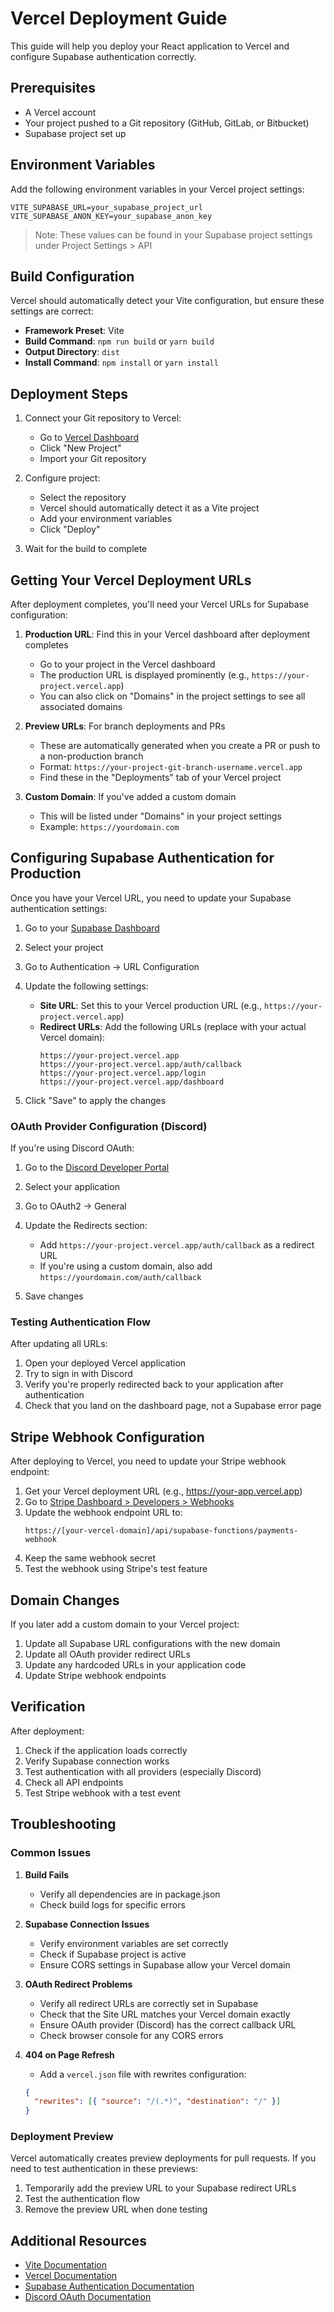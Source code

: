 # Vercel Deployment Guide

This guide will help you deploy your React application to Vercel and configure Supabase authentication correctly.

## Prerequisites

- A Vercel account
- Your project pushed to a Git repository (GitHub, GitLab, or Bitbucket)
- Supabase project set up

## Environment Variables

Add the following environment variables in your Vercel project settings:

```env
VITE_SUPABASE_URL=your_supabase_project_url
VITE_SUPABASE_ANON_KEY=your_supabase_anon_key
```

> Note: These values can be found in your Supabase project settings under Project Settings > API

## Build Configuration

Vercel should automatically detect your Vite configuration, but ensure these settings are correct:

- **Framework Preset**: Vite
- **Build Command**: `npm run build` or `yarn build`
- **Output Directory**: `dist`
- **Install Command**: `npm install` or `yarn install`

## Deployment Steps

1. Connect your Git repository to Vercel:
   - Go to [Vercel Dashboard](https://vercel.com/dashboard)
   - Click "New Project"
   - Import your Git repository

2. Configure project:
   - Select the repository
   - Vercel should automatically detect it as a Vite project
   - Add your environment variables
   - Click "Deploy"

3. Wait for the build to complete

## Getting Your Vercel Deployment URLs

After deployment completes, you'll need your Vercel URLs for Supabase configuration:

1. **Production URL**: Find this in your Vercel dashboard after deployment completes
   - Go to your project in the Vercel dashboard
   - The production URL is displayed prominently (e.g., `https://your-project.vercel.app`)
   - You can also click on "Domains" in the project settings to see all associated domains

2. **Preview URLs**: For branch deployments and PRs
   - These are automatically generated when you create a PR or push to a non-production branch
   - Format: `https://your-project-git-branch-username.vercel.app`
   - Find these in the "Deployments" tab of your Vercel project

3. **Custom Domain**: If you've added a custom domain
   - This will be listed under "Domains" in your project settings
   - Example: `https://yourdomain.com`

## Configuring Supabase Authentication for Production

Once you have your Vercel URL, you need to update your Supabase authentication settings:

1. Go to your [Supabase Dashboard](https://app.supabase.io/)
2. Select your project
3. Go to Authentication → URL Configuration
4. Update the following settings:

   - **Site URL**: Set this to your Vercel production URL (e.g., `https://your-project.vercel.app`)
   - **Redirect URLs**: Add the following URLs (replace with your actual Vercel domain):
     ```
     https://your-project.vercel.app
     https://your-project.vercel.app/auth/callback
     https://your-project.vercel.app/login
     https://your-project.vercel.app/dashboard
     ```

5. Click "Save" to apply the changes

### OAuth Provider Configuration (Discord)

If you're using Discord OAuth:

1. Go to the [Discord Developer Portal](https://discord.com/developers/applications)
2. Select your application
3. Go to OAuth2 → General
4. Update the Redirects section:
   - Add `https://your-project.vercel.app/auth/callback` as a redirect URL
   - If you're using a custom domain, also add `https://yourdomain.com/auth/callback`

5. Save changes

### Testing Authentication Flow

After updating all URLs:

1. Open your deployed Vercel application
2. Try to sign in with Discord
3. Verify you're properly redirected back to your application after authentication
4. Check that you land on the dashboard page, not a Supabase error page

## Stripe Webhook Configuration

After deploying to Vercel, you need to update your Stripe webhook endpoint:

1. Get your Vercel deployment URL (e.g., https://your-app.vercel.app)
2. Go to [Stripe Dashboard > Developers > Webhooks](https://dashboard.stripe.com/webhooks)
3. Update the webhook endpoint URL to:
   ```
   https://[your-vercel-domain]/api/supabase-functions/payments-webhook
   ```
4. Keep the same webhook secret
5. Test the webhook using Stripe's test feature

## Domain Changes

If you later add a custom domain to your Vercel project:

1. Update all Supabase URL configurations with the new domain
2. Update all OAuth provider redirect URLs
3. Update any hardcoded URLs in your application code
4. Update Stripe webhook endpoints

## Verification

After deployment:

1. Check if the application loads correctly
2. Verify Supabase connection works
3. Test authentication with all providers (especially Discord)
4. Check all API endpoints
5. Test Stripe webhook with a test event

## Troubleshooting

### Common Issues

1. **Build Fails**
   - Verify all dependencies are in package.json
   - Check build logs for specific errors

2. **Supabase Connection Issues**
   - Verify environment variables are set correctly
   - Check if Supabase project is active
   - Ensure CORS settings in Supabase allow your Vercel domain

3. **OAuth Redirect Problems**
   - Verify all redirect URLs are correctly set in Supabase
   - Check that the Site URL matches your Vercel domain exactly
   - Ensure OAuth provider (Discord) has the correct callback URL
   - Check browser console for any CORS errors

4. **404 on Page Refresh**
   - Add a `vercel.json` file with rewrites configuration:
   ```json
   {
     "rewrites": [{ "source": "/(.*)", "destination": "/" }]
   }
   ```

### Deployment Preview

Vercel automatically creates preview deployments for pull requests. If you need to test authentication in these previews:

1. Temporarily add the preview URL to your Supabase redirect URLs
2. Test the authentication flow
3. Remove the preview URL when done testing

## Additional Resources

- [Vite Documentation](https://vitejs.dev/)
- [Vercel Documentation](https://vercel.com/docs)
- [Supabase Authentication Documentation](https://supabase.com/docs/guides/auth)
- [Discord OAuth Documentation](https://discord.com/developers/docs/topics/oauth2)
